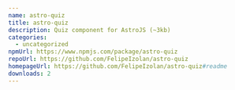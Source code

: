 ```yaml
---
name: astro-quiz
title: astro-quiz
description: Quiz component for AstroJS (~3kb)
categories:
  - uncategorized
npmUrl: https://www.npmjs.com/package/astro-quiz
repoUrl: https://github.com/FelipeIzolan/astro-quiz
homepageUrl: https://github.com/FelipeIzolan/astro-quiz#readme
downloads: 2
---
```

